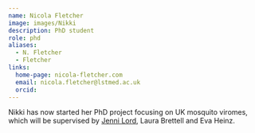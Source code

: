 ```yaml
---
name: Nicola Fletcher
image: images/Nikki
description: PhD student
role: phd
aliases:
  - N. Fletcher
  - Fletcher
links:
  home-page: nicola-fletcher.com
  email: nicola.fletcher@lstmed.ac.uk
  orcid: 
---
```


Nikki has now started her PhD project focusing on UK mosquito viromes, which will be supervised by [Jenni Lord](https://www.vbdecologylab.com/), Laura Brettell and Eva Heinz.
